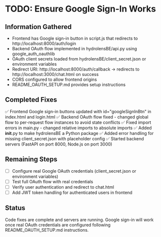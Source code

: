 # TODO: Ensure Google Sign-In Works

## Information Gathered
- Frontend has Google sign-in button in script.js that redirects to http://localhost:8000/auth/login
- Backend OAuth flow implemented in hydrolensBE/api.py using google_auth_oauthlib
- OAuth client secrets loaded from hydrolensBE/client_secret.json or environment variables
- Redirect URI: http://localhost:8000/auth/callback → redirects to http://localhost:3000/chat.html on success
- CORS configured to allow frontend origins
- README_OAUTH_SETUP.md provides setup instructions

## Completed Fixes
✅ Frontend Google sign-in buttons updated with id="googleSignInBtn" in index.html and login.html
✅ Backend OAuth flow fixed - changed global flow to per-request flow instances to avoid state conflicts
✅ Fixed import errors in main.py - changed relative imports to absolute imports
✅ Added __init__.py to make hydrolensBE a Python package
✅ Added error handling for missing client_secret.json with placeholder config
✅ Started backend servers (FastAPI on port 8000, Node.js on port 3000)

## Remaining Steps
- [ ] Configure real Google OAuth credentials (client_secret.json or environment variables)
- [ ] Test full OAuth flow with real credentials
- [ ] Verify user authentication and redirect to chat.html
- [ ] Add JWT token handling for authenticated users in frontend

## Status
Code fixes are complete and servers are running. Google sign-in will work once real OAuth credentials are configured following README_OAUTH_SETUP.md instructions.
